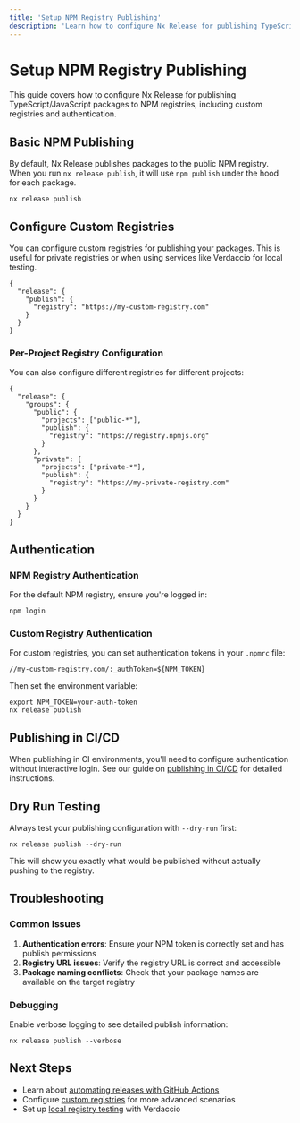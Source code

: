 ```yaml
---
title: 'Setup NPM Registry Publishing'
description: 'Learn how to configure Nx Release for publishing TypeScript/JavaScript packages to NPM registries.'
---
```


# Setup NPM Registry Publishing

This guide covers how to configure Nx Release for publishing TypeScript/JavaScript packages to NPM registries, including custom registries and authentication.

## Basic NPM Publishing

By default, Nx Release publishes packages to the public NPM registry. When you run `nx release publish`, it will use `npm publish` under the hood for each package.

```shell
nx release publish
```

## Configure Custom Registries

You can configure custom registries for publishing your packages. This is useful for private registries or when using services like Verdaccio for local testing.

```jsonc {% fileName="nx.json" %}
{
  "release": {
    "publish": {
      "registry": "https://my-custom-registry.com"
    }
  }
}
```

### Per-Project Registry Configuration

You can also configure different registries for different projects:

```jsonc {% fileName="nx.json" %}
{
  "release": {
    "groups": {
      "public": {
        "projects": ["public-*"],
        "publish": {
          "registry": "https://registry.npmjs.org"
        }
      },
      "private": {
        "projects": ["private-*"],
        "publish": {
          "registry": "https://my-private-registry.com"
        }
      }
    }
  }
}
```

## Authentication

### NPM Registry Authentication

For the default NPM registry, ensure you're logged in:

```shell
npm login
```

### Custom Registry Authentication

For custom registries, you can set authentication tokens in your `.npmrc` file:

```text {% fileName=".npmrc" %}
//my-custom-registry.com/:_authToken=${NPM_TOKEN}
```

Then set the environment variable:

```shell
export NPM_TOKEN=your-auth-token
nx release publish
```

## Publishing in CI/CD

When publishing in CI environments, you'll need to configure authentication without interactive login. See our guide on [publishing in CI/CD](/recipes/nx-release/publish-in-ci-cd) for detailed instructions.

## Dry Run Testing

Always test your publishing configuration with `--dry-run` first:

```shell
nx release publish --dry-run
```

This will show you exactly what would be published without actually pushing to the registry.

## Troubleshooting

### Common Issues

1. **Authentication errors**: Ensure your NPM token is correctly set and has publish permissions
2. **Registry URL issues**: Verify the registry URL is correct and accessible
3. **Package naming conflicts**: Check that your package names are available on the target registry

### Debugging

Enable verbose logging to see detailed publish information:

```shell
nx release publish --verbose
```

## Next Steps

- Learn about [automating releases with GitHub Actions](/recipes/nx-release/automate-github-releases)
- Configure [custom registries](/recipes/nx-release/configure-custom-registries) for more advanced scenarios
- Set up [local registry testing](/recipes/nx-release/update-local-registry-setup) with Verdaccio
